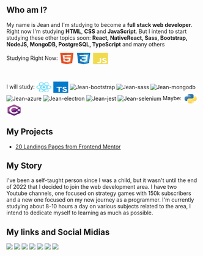 ## Who am I?

My name is Jean and I'm studying to become a **full stack web developer**. Right now I'm studying **HTML**, **CSS** and **JavaScript**. But I intend to start studying these other topics soon: **React, NativeReact, Sass, Bootstrap, NodeJS, MongoDB, PostgreSQL, TypeScript** and many others
<div style="display: inline_block">
  <p> Studying Right Now: 
  <img align="center" alt="Jean-HTML" height="30" width="40" src="https://raw.githubusercontent.com/devicons/devicon/master/icons/html5/html5-original.svg">
  <img align="center" alt="Jean-CSS" height="30" width="40" src="https://raw.githubusercontent.com/devicons/devicon/master/icons/css3/css3-original.svg">
  <img align="center" alt="Jean-Js" height="30" width="40" src="https://raw.githubusercontent.com/devicons/devicon/master/icons/javascript/javascript-plain.svg">
</div>
<div style="display: inline_block"><br>
  <p> I will study: 
  <img align="center" alt="Jean-React" height="30" width="40" src="https://raw.githubusercontent.com/devicons/devicon/master/icons/react/react-original.svg">
  <img align="center" alt="Jean-Ts" height="30" width="40" src="https://raw.githubusercontent.com/devicons/devicon/master/icons/typescript/typescript-plain.svg">
  <img align="center" alt="Jean-bootstrap" height="30" width="40"  src="https://cdn.jsdelivr.net/gh/devicons/devicon/icons/bootstrap/bootstrap-original.svg" />
  <img align="center" alt="Jean-sass" height="30" width="40"  src="https://cdn.jsdelivr.net/gh/devicons/devicon/icons/sass/sass-original.svg" />
  <img align="center" alt="Jean-mongodb" height="30" width="40"  src="https://cdn.jsdelivr.net/gh/devicons/devicon/icons/mongodb/mongodb-original.svg">
  <img align="center" alt="Jean-azure" height="30" width="40"  src="https://cdn.jsdelivr.net/gh/devicons/devicon/icons/azure/azure-original.svg" />
  <img align="center" alt="Jean-electron" height="30" width="40"  src="https://cdn.jsdelivr.net/gh/devicons/devicon/icons/electron/electron-original.svg" />
  <img align="center" alt="Jean-jest" height="30" width="40"  src="https://cdn.jsdelivr.net/gh/devicons/devicon/icons/jest/jest-plain.svg" />
  <img align="center" alt="Jean-selenium" height="30" width="40"  src="https://cdn.jsdelivr.net/gh/devicons/devicon/icons/selenium/selenium-original.svg" />
  Maybe:
  <img align="center" alt="Jean-Python" height="30" width="40" src="https://raw.githubusercontent.com/devicons/devicon/master/icons/python/python-original.svg">
  <img align="center" alt="Jean-Csharp" height="30" width="40" src="https://raw.githubusercontent.com/devicons/devicon/master/icons/csharp/csharp-original.svg">
</div>

## My Projects

- [20 Landings Pages from Frontend Mentor](https://github.com/JeanArkantos/Frontend_Mentor_Project)

## My Story

I've been a self-taught person since I was a child, but it wasn't until the end of 2022 that I decided to join the web development area. I have two Youtube channels, one focused on strategy games with 150k subscribers and a new one focused on my new journey as a programmer. I'm currently studying about 8-10 hours a day on various subjects related to the area, I intend to dedicate myself to learning as much as possible.

## My links and Social Midias

<div> 
  <a href="https://www.linkedin.com/in/jean-ricardo-79928a256/" target="_blank"><img src="https://img.shields.io/badge/-LinkedIn-%230077B5?style=for-the-badge&logo=linkedin&logoColor=white" target="_blank"></a> 
  <a href="https://www.youtube.com/c/Arkantos" target="_blank"><img src="https://img.shields.io/badge/YouTube (Gaming)-FF0000?style=for-the-badge&logo=youtube&logoColor=white" target="_blank"></a>
  <a href="https://www.youtube.com/@falaarkantos" target="_blank"><img src="https://img.shields.io/badge/YouTube (Dev)-FF0000?style=for-the-badge&logo=youtube&logoColor=white" target="_blank"></a>
  <a href="https://twitter.com/Arkantosjoga" target="_blank"><img src="https://img.shields.io/badge/Twitter-00acee?style=for-the-badge&logo=twitter&logoColor=white" target="_blank"></a>
 	<a href="https://www.twitch.tv/arkantosjoga" target="_blank"><img src="https://img.shields.io/badge/Twitch-9146FF?style=for-the-badge&logo=twitch&logoColor=white" target="_blank"></a>
  <a href = "mailto:arkantos.creator@gmail.com"><img src="https://img.shields.io/badge/-Gmail-%23333?style=for-the-badge&logo=gmail&logoColor=white" target="_blank"></a> 
  <a href = "https://wa.me/5547984247576"><img src="https://img.shields.io/badge/WhatsApp-25D366?style=for-the-badge&logo=whatsapp&logoColor=white" target="_blank"></a> 
